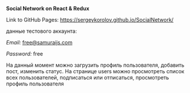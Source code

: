 **Social Network on React & Redux**

Link to GitHub Pages: https://sergeykorolov.github.io/SocialNetwork/

данные тестового аккаунта:

_Email:_ free@samuraijs.com

_Password:_ free

На данный момент можно загрузить профиль пользователя, добавить пост, изменить статус.
На странице users можно просмотреть список всех пользователей, подписаться или отписаться, просмотреть профиль пользователя


